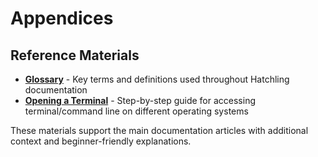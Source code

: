 # Appendices

## Reference Materials

- **[Glossary](./glossary.md)** - Key terms and definitions used throughout Hatchling documentation
- **[Opening a Terminal](./open_a_terminal.md)** - Step-by-step guide for accessing terminal/command line on different operating systems

These materials support the main documentation articles with additional context and beginner-friendly explanations.

